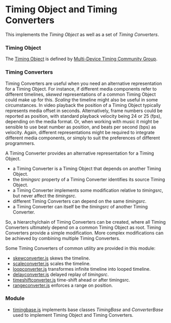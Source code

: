 
# Timing Object and Timing Converters

This implements the *Timing Object* as well as a set of *Timing Converters*. 


### Timing Object

The [Timing Object](https://webtiming.github.io/timingobject/) is defined by [Multi-Device Timing Community Group](https://www.w3.org/community/webtiming/).


### Timing Converters

Timing Converters are useful when you need an alternative representation for a Timing Object. For instance, 
if different media components refer to different timelines, *skewed* representations of a common Timing Object could make up for this.
*Scaling* the timeline might also be useful in some circumstances. In video playback the position of a Timing Object typically represents media offset in seconds. 
Alternatively, frame numbers could be reported as position, with standard playback velocity being 24 or 25 (fps), depending on the media format.
Or, when working with music it might be sensible to use beat number as position, and beats per second (bps) as velocity. 
Again, different representations might be required to integrate different media components, or simply to suit the preferences of different programmers.

A Timing Converter provides an alternative representation for a Timing Object. 

- a Timing Converter is a Timing Object that depends on another Timing Object. 
- the *timingsrc* property of a Timing Converter identifies its source Timing Object.  
- a Timing Converter implements some modification relative to *timingsrc*, but never affect the *timingsrc*.
- different Timing Converters can depend on the same *timingsrc*.
- a Timing Converter can itself be the *timingsrc* of another Timing Converter.

So, a hierarchy/chain of Timing Converters can be created, where all Timing Converters ultimately depend on a common Timing Object as root.
Timing Converters provide a simple modification. More complex modifications can be achieved by combining multiple Timing Converters. 

Some Timing Converters of common utility are provided in this module:

- [skewconverter.js](skewconverter.js) skews the timeline.
- [scaleconverter.js](scaleconverter.js) scales the timeline.
- [loopconverter.js](loopconverter.js) transformes infinite timeline into looped timeline.
- [delayconverter.js](delayconverter.js) delayed replay of *timingsrc*.
- [timeshiftconverter.js](timeshiftconverter.js) time-shift ahead or after timingsrc.
- [rangeconverter.js](rangeconverter.js) enforces a range on position.


### Module

- [timingbase.js](timingbase.js) implements base classes *TimingBase* and *ConverterBase* used to implement Timing Object and Timing Converters.
